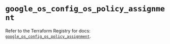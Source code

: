 # `google_os_config_os_policy_assignment`

Refer to the Terraform Registry for docs: [`google_os_config_os_policy_assignment`](https://registry.terraform.io/providers/hashicorp/google-beta/6.13.0/docs/resources/google_os_config_os_policy_assignment).
